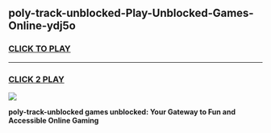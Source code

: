 
## poly-track-unblocked-Play-Unblocked-Games-Online-ydj5o
<h3>
<a href="https://premium76.site?title=poly-track-unblocked&ref=25A">CLICK TO PLAY</a></h3>
<hr>

<h3>
<a href="https://premium76.site?title=poly-track-unblocked&ref=25A">CLICK 2 PLAY</a>
  
</h3>

<a href="https://premium76.site?title=poly-track-unblocked&ref=25A"><img src="https://clearcache.store/games.png"></a>


**poly-track-unblocked games unblocked: Your Gateway to Fun and Accessible Online Gaming**

